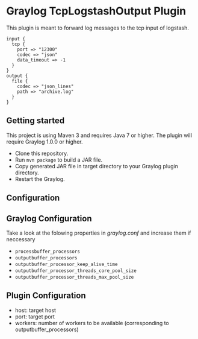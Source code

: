 # Graylog TcpLogstashOutput Plugin

This plugin is meant to forward log messages to the tcp input of logstash.

    input {
      tcp {
        port => "12300"
        codec => "json"
        data_timeout => -1
      }
    }
    output {
      file {
        codec => "json_lines"
        path => "archive.log"
      }
    }

Getting started
---------------

This project is using Maven 3 and requires Java 7 or higher. The plugin will require Graylog 1.0.0 or higher.

* Clone this repository.
* Run `mvn package` to build a JAR file.
* Copy generated JAR file in target directory to your Graylog plugin directory.
* Restart the Graylog.

Configuration
---------------

Graylog Configuration
---
Take a look at the folowing properties in *graylog.conf* and increase them if neccessary

* ```processbuffer_processors```
* ```outputbuffer_processors```
* ```outputbuffer_processor_keep_alive_time```
* ```outputbuffer_processor_threads_core_pool_size```
* ```outputbuffer_processor_threads_max_pool_size```



Plugin Configuration
---
- host: target host
- port: target port
- workers: number of workers to be available (corresponding to outputbuffer_processors)
